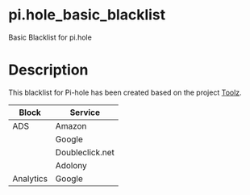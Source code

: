 # pi.hole_basic_blacklist
Basic Blacklist for pi.hole

# Description
This blacklist for Pi-hole has been created based on the project [Toolz](https://github.com/d3ward/toolz).

|    Block   |   Service  |
| ---------- | ---------- |
|    ADS     |   Amazon   |
|            |   Google   |
|            | Doubleclick.net |
|            |   Adolony  |
|  Analytics |   Google   |
